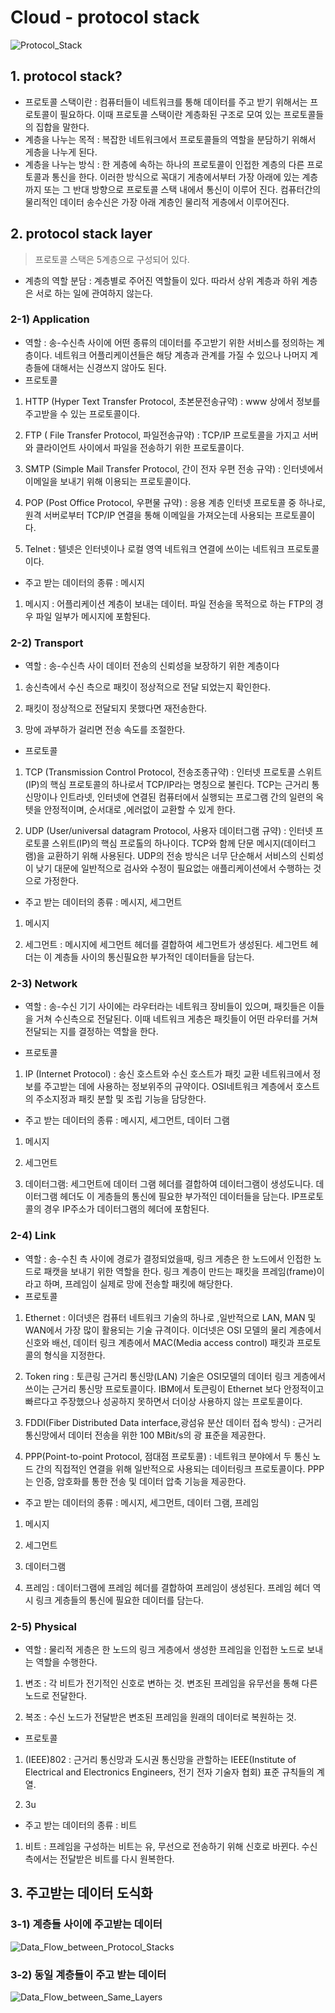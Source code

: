 # Cloud - protocol stack

![Protocol_Stack](https://user-images.githubusercontent.com/55272324/72347172-ddea0400-371a-11ea-9285-700c63609e23.png)

## 1. protocol stack?

* 프로토콜 스택이란 : 컴퓨터들이 네트워크를 통해 데이터를 주고 받기 위해서는 프로토콜이 필요하다. 이때 프로토콜 스택이란 계층화된 구조로 모여 있는 프로토콜들의 집합을 말한다.
* 계층을 나누는 목적 : 복잡한 네트워크에서 프로토콜들의 역할을 분담하기 위해서 게층을 나누게 된다.
* 계층을 나누는 방식 : 한 게층에 속하는 하나의 프로토콜이 인접한 계층의 다른 프로토콜과 통신을 한다. 이러한 방식으로 꼭대기 게층에서부터 가장 아래에 있는 계층까지 또는 그 반대 방향으로 프로토콜 스택 내에서 통신이 이루어 진다. 컴퓨터간의 물리적인 데이터 송수신은 가장 아래 계층인 물리적 게층에서 이루어진다.



## 2. protocol stack  layer

> 프로토콜 스택은 5계층으로 구성되어 있다.

* 계층의 역할 분담 : 계층별로 주어진 역할들이 있다. 따라서 상위 계층과 하위 계층은 서로 하는 일에 관여하지 않는다.

### 2-1) Application

* 역할 : 송-수신측 사이에 어떤 종류의 데이터를 주고받기 위한 서비스를 정의하는 계층이다.  네트워크 어플리케이션들은 해당 계층과 관계를 가질 수 있으나 나머지 계층들에 대해서는 신경쓰지 않아도 된다.
* 프로토콜

1) HTTP (Hyper Text Transfer Protocol, 초본문전송규약) : www 상에서 정보를 주고받을 수 있는 프로토콜이다.

2) FTP ( File Transfer Protocol, 파일전송규약) : TCP/IP 프로토콜을 가지고 서버와 클라이언트 사이에서 파일을 전송하기 위한 프로토콜이다. 

3) SMTP (Simple Mail Transfer Protocol, 간이 전자 우편 전송 규약) : 인터넷에서 이메일을 보내기 위해 이용되는 프로토콜이다.

4) POP (Post Office Protocol, 우편물 규약) : 응용 계층 인터넷 프로토콜 중 하나로, 원격 서버로부터 TCP/IP 연결을 통해 이메일을 가져오는데 사용되는 프로토콜이다.

5) Telnet : 텔넷은 인터넷이나 로컬 영역 네트워크 연결에 쓰이는 네트워크 프로토콜이다.

* 주고 받는 데이터의 종류 : 메시지

1) 메시지 : 어플리케이션 계층이 보내는 데이터. 파일 전송을 목적으로 하는 FTP의 경우 파일 일부가 메시지에 포함된다.

### 2-2) Transport

* 역할 : 송-수신측 사이 데이터 전송의 신뢰성을 보장하기 위한 계층이다

1) 송신측에서 수신 측으로 패킷이 정상적으로 전달 되었는지 확인한다.

2) 패킷이 정상적으로 전달되지 못했다면 재전송한다.

3) 망에 과부하가 걸리면 전송 속도를 조절한다.

* 프로토콜

1) TCP (Transmission Control Protocol, 전송조종규약) : 인터넷 프로토콜 스위트 (IP)의 핵심 프로토콜의 하나로서 TCP/IP라는 명칭으로 불린다. TCP는 근거리 통신망이나 인트라넷, 인터넷에 연결된 컴퓨터에서 실행되는 프로그램 간의 일련의 옥텟을 안정적이며, 순서대로 ,에러없이 교환할 수 있게 한다.

2) UDP (User/universal datagram Protocol, 사용자 데이터그램 규약) : 인터넷 프로토콜 스위트(IP)의 핵심 프로톨의 하나이다. TCP와 함께 단문 메시지(데이터그램)을 교환하기 위해 사용된다. UDP의 전송 방식은 너무 단순해서 서비스의 신뢰성이 낮기 대문에 일반적으로 검사와 수정이 필요없는 애플리케이션에서 수행하는 것으로 가정한다.

* 주고 받는 데이터의 종류 : 메시지, 세그먼트

1) 메시지

2) 세그먼트 : 메시지에 세그먼트 헤더를 결합하여 세그먼트가 생성된다. 세그먼트 헤더는 이 계층들 사이의 통신필요한 부가적인 데이터들을 담는다.



### 2-3) Network

* 역할 : 송-수신 기기 사이에는 라우터라는 네트워크 장비들이 있으며, 패킷들은 이들을 거쳐 수신측으로 전달된다.  이때 네트워크 게층은 패킷들이 어떤 라우터를 거쳐 전달되는 지를 결정하는 역할을 한다.

* 프로토콜

1) IP (Internet Protocol) : 송신 호스트와 수신 호스트가 패킷 교환 네트워크에서 정보를 주고받는 데에 사용하는 정보위주의 규약이다. OSI네트워크 계층에서 호스트의 주소지정과 패킷 분할 및 조립 기능을 담당한다.

* 주고 받는 데이터의 종류 : 메시지, 세그먼트,  데이터 그램

1) 메시지

2) 세그먼트 

3) 데이터그램: 세그먼트에 데이터 그램 헤더를 결합하여 데이터그램이 생성도니다. 데이터그램 헤더도 이 게층들의 통신에 필요한 부가적인 데이터들을 담는다. IP프로토콜의 경우 IP주소가 데이터그램의 헤더에 포함된다.

### 2-4) Link

* 역할 : 송-수친 측 사이에 경로가 결정되었을때, 링크 게층은 한 노드에서 인접한 노드로 패캣을 보내기 위한 역할을 한다. 링크 계층이 만드는 패킷을 프레임(frame)이라고 하며, 프레임이 실제로 망에 전송할 패킷에 해당한다.
* 프로토콜

1) Ethernet : 이더넷은 컴퓨터 네트워크 기술의 하나로 ,일반적으로 LAN, MAN 및 WAN에서 가장 많이 활용되는 기술 규격이다.  이더넷은 OSI 모델의 물리 계층에서 신호와 배선, 데이터 링크 계층에서 MAC(Media access control) 패킷과 프로토콜의 형식을 지정한다.

2) Token ring : 토큰링 근거리 통신망(LAN) 기술은 OSI모델의 데이터 링크 게층에서 쓰이는 근거리 통신망 프로토콜이다. IBM에서 토큰링이 Ethernet 보다 안정적이고 빠르다고 주장했으나 성공하지 못하면서 더이상 사용하지 않는 프로토콜이다.

3) FDDI(Fiber Distributed Data interface,광섬유 분산 데이터 접속 방식) : 근거리 통신망에서 데이터 전송을 위한 100 MBit/s의 광 표준을 제공한다.

4) PPP(Point-to-point Protocol, 점대점 프로토콜) : 네트워크 분야에서 두 통신 노드 간의 직접적인 연결을 위해 일반적으로 사용되는 데이터링크 프로토콜이다. PPP는 인증, 암호화를 통한 전송 및 데이터 압축 기능을 제공한다.

* 주고 받는 데이터의 종류 : 메시지, 세그먼트,  데이터 그램, 프레임

1) 메시지

2) 세그먼트 

3) 데이터그램

4) 프레임 : 데이터그램에 프레임 헤더를 결합하여 프레임이 생성된다. 프레임 헤더 역시 링크 게층들의 통신에 필요한 데이터를 담는다.

### 2-5) Physical

* 역할 : 물리적 게층은 한 노드의 링크 게층에서 생성한 프레임을 인접한 노드로 보내는 역할을 수행한다.

1) 변조 : 각 비트가 전기적인 신호로 변하는 것. 변조된 프레임을 유무선을 통해 다른 노드로 전달한다.

2) 복조 :  수신 노드가 전달받은 변조된 프레임을 원래의 데이터로 복원하는 것.

* 프로토콜

1) (IEEE)802 : 근거리 통신망과 도시권 통신망을 관할하는 IEEE(Institute of Electrical and Electronics Engineers, 전기 전자 기술자 협회) 표준 규칙들의 계열.

2) 3u

* 주고 받는 데이터의 종류 : 비트

1) 비트 : 프레임을 구성하는 비트는 유, 무선으로 전송하기 위해 신호로 바뀐다. 수신측에서는 전달받은 비트를 다시 원복한다.

## 3. 주고받는 데이터 도식화

### 3-1) 계층들 사이에 주고받는 데이터

![Data_Flow_between_Protocol_Stacks](https://user-images.githubusercontent.com/55272324/72352037-e3e4e280-3724-11ea-8144-8857232d3705.png)

### 3-2) 동일 계층들이 주고 받는 데이터

![Data_Flow_between_Same_Layers](https://user-images.githubusercontent.com/55272324/72352038-e3e4e280-3724-11ea-8b58-9be437f86a5c.png)